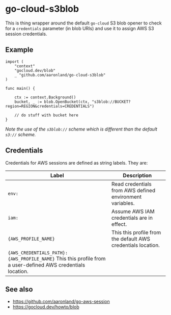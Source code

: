 # go-cloud-s3blob

This is thing wrapper around the default `go-cloud` S3 blob opener to check for a `credentials` parameter (in blob URIs) and use it to assign AWS S3 session credentials.

## Example

```			
import (
	"context"
	"gocloud.dev/blob"
	_ "github.com/aaronland/go-cloud-s3blob"
)

func main() {

	ctx := context.Background()	
	bucket, _ := blob.OpenBucket(ctx, "s3blob://BUCKET?region=REGION&credentials=CREDENTIALS")

	// do stuff with bucket here
}
```

_Note the use of the `s3blob://` scheme which is different than the default `s3://` scheme._

## Credentials

Credentials for AWS sessions are defined as string labels. They are:

| Label | Description |
| --- | --- |
| `env:` | Read credentials from AWS defined environment variables. |
| `iam:` | Assume AWS IAM credentials are in effect. |
| `{AWS_PROFILE_NAME}` | This this profile from the default AWS credentials location. |
| `{AWS_CREDENTIALS_PATH}:{AWS_PROFILE_NAME}` This this profile from a user-defined AWS credentials location. |

## See also

* https://github.com/aaronland/go-aws-session
* https://gocloud.dev/howto/blob